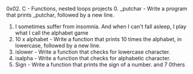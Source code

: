 0x02. C - Functions, nested loops
projects
0. _putchar - Write a program that prints _putchar, followed by a new line.
1. I sometimes suffer from insomnia. And when I can't fall asleep, I play what I call the alphabet game
2. 10 x alphabet - Write a function that prints 10 times the alphabet, in lowercase, followed by a new line.
3. islower - Write a function that checks for lowercase character.
4. isalpha - Write a function that checks for alphabetic character.
5. Sign - Write a function that prints the sign of a number.
and 7 0thers

